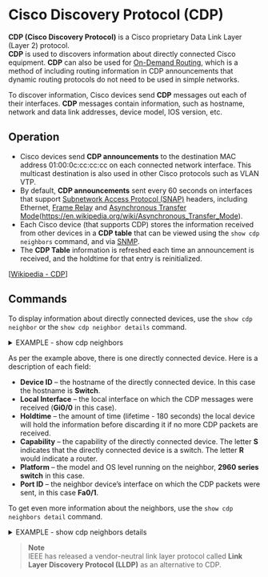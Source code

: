 # Cisco Discovery Protocol (CDP)

**CDP (Cisco Discovery Protocol)** is a Cisco proprietary Data Link Layer (Layer 2) protocol.<br>
**CDP** is used to discovers information about directly connected Cisco equipment.
**CDP** can also be used for [On-Demand Routing](https://en.wikipedia.org/wiki/On_Demand_Routing), which is a method of including routing information in CDP announcements that dynamic routing protocols do not need to be used in simple networks.

To discover information, Cisco devices send **CDP** messages out each of their interfaces.
**CDP** messages contain information, such as hostname, network and data link addresses, device model, IOS version, etc.

## Operation

- Cisco devices send **CDP announcements** to the destination MAC address 01:00:0c:cc:cc:cc on each connected network interface.
  This multicast destination is also used in other Cisco protocols such as VLAN VTP.
- By default, **CDP announcements** sent every 60 seconds on interfaces that support [Subnetwork Access Protocol (SNAP)](https://en.wikipedia.org/wiki/Subnetwork_Access_Protocol) headers, including Ethernet, [Frame Relay](https://en.wikipedia.org/wiki/Frame_Relay) and [Asynchronous Transfer Mode](ATM)(https://en.wikipedia.org/wiki/Asynchronous_Transfer_Mode).
- Each Cisco device (that supports CDP) stores the information received from other devices in a **CDP table** that can be viewed using the `show cdp neighbors` command, and via [SNMP](https://en.wikipedia.org/wiki/Simple_Network_Management_Protocol).
- The **CDP Table** information is refreshed each time an announcement is received, and the holdtime for that entry is reinitialized.

[[Wikipedia - CDP](https://en.wikipedia.org/wiki/Cisco_Discovery_Protocol)]

## Commands

To display information about directly connected devices, use the `show cdp neighbor` or the `show cdp neighbor details` command.

<details>
<summary>EXAMPLE - show cdp neighbors</summary>
<br>

```
Floor1#show cdp neighbors
Capability Codes: R - Router, T - Trans Bridge, B - Source Route Bridge
S - Switch, H - Host, I - IGMP, r - Repeater, P - Phone
Device ID Local Intrfce Holdtme Capability Platform Port ID
Switch Gig 0/0 166 S 2960 Fas 0/1
```

</details>

As per the example above, there is one directly connected device.
Here is a description of each field:

- **Device ID** – the hostname of the directly connected device. In this case the hostname is **Switch**.
- **Local Interface** – the local interface on which the CDP messages were received (**Gi0/0** in this case).
- **Holdtime** – the amount of time (lifetime - 180 seconds) the local device will hold the information before discarding it if no more CDP packets are received.
- **Capability** – the capability of the directly connected device. The letter **S** indicates that the directly connected device is a switch.
  The letter **R** would indicate a router.
- **Platform** – the model and OS level running on the neighbor, **2960 series switch** in this case.
- **Port ID** – the neighbor device’s interface on which the CDP packets were sent, in this case **Fa0/1**.

To get even more information about the neighbors, use the `show cdp neighbors detail` command.

<details>
<summary>EXAMPLE - show cdp neighbors details</summary>
<br>

```
Floor1#show cdp neighbors detail

Device ID: Switch
Entry address(es):
Platform: cisco 2960, Capabilities: Switch
Interface: GigabitEthernet0/0, Port ID (outgoing port): FastEthernet0/1
Holdtime: 126

Version :
Cisco IOS Software, C2960 Software (C2960-LANBASE-M), Version 12.2(25)FX, RELEASE SOFTWARE (fc1)
Copyright (c) 1986-2005 by Cisco Systems, Inc.
Compiled Wed 12-Oct-05 22:05 by pt_team

advertisement version: 2
Duplex: full
```

</details>

> **Note**<br>
> IEEE has released a vendor-neutral link layer protocol called **Link Layer Discovery Protocol (LLDP)** as an alternative to CDP.
